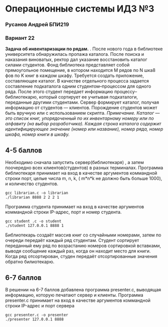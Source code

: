 # Операционные системы ИДЗ №3
 ### Русанов Андрей БПИ219
 ### Вариант 22
 **Задача об инвентаризации по рядам.** . После нового года в библиотеке университета обнаружилась пропажа каталога. После поиска и наказания виноватых, ректор дал указание восстановить каталог силами студентов. Фонд библиотека представляет собой прямоугольное помещение, в котором находится M рядов по N шка8
фов по K книг в каждом шкафу. Требуется создать приложение, составляющее каталог. В качестве отдельного процесса
задается составление подкаталога одним студентом–процессом для
одного ряда. После этого студент передает информацию процессу–
библиотекарю, который сортирует ее учитывая подкаталоги, переданные другими студентами. Сервер формирует каталог, получая
информацию от студентов — клиентов. Порождение студентов
может быть вручную или с использованием скрипта. *Примечание. Каталог — это список книг, упорядоченный по их
инвентарному номеру или по алфавиту (на выбор разработчика). Каждая строка каталога содержит идентифицирующее значение (номер или название), номер ряда,
номер шкафа, номер книги в шкафу.*

##  4-5 баллов
Необходимо сначала запустить сервер(библиотекаря) , а затем поочередно всех клиентов(студентов)  в разных терминалах.
Программа библиотекаря принимает на вход в качестве аргументов коммандной строки порт, целые числа m, n, k, ( m\*n\*k не должно быть больше 1000), и количество студентов.
```
gcc librarian.c -o librarian
./librarian 8888 2 2 2 1
```
Программа студента принимает на вход в качестве аргументов коммандной строки IP-адрес, порт и номер студента.
```
gcc student .c -o student 
./student 127.0.0.1 8888 1
```
Библиотекарь создаёт массив книг со случайными номерами, затем по очереди передаёт каждый ряд студентам. Студент сортирует переданный ему ряд по возрастанию номеров сортировкой вставками, выводя сообщение каждый раз, когда он находит место для книги. 
Когда ряд отсортирован, студен  передаёт отсортированные значения обратно билиотекарю.

##  6-7 баллов
В решении на 6-7 баллов добавлена программа presenter.c, выводящая информацию, которyю печатают сервер и клиенты. Программа presenter.c принимает на вход в качестве аргументов коммандной строки IP-адрес и порт сервера
```
gcc presenter.c -o presenter
./presenter 127.0.0.1 8888
```